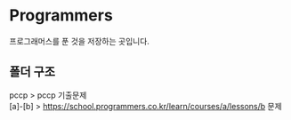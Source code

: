 # Programmers
프로그래머스를 푼 것을 저장하는 곳입니다.

## 폴더 구조
pccp > pccp 기출문제 <br>
[a]-[b] > https://school.programmers.co.kr/learn/courses/a/lessons/b 문제